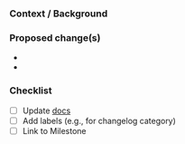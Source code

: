 <!--
Thank you for your contribution!

For more information check our contributors guide CONTRIBUTING.md (link below text box).

NOTE: This template is a guideline to help you to provide meaningful information for reviewers.
Feel free to edit, complete or extend this list while the PR is open.
-->
### Context / Background

### Proposed change(s)
<!-- Please provide a description of the change(s) here. -->
-
-

<!-- (uncomment if applicable)
### Related issue
- link to the issue
-->

<!-- (uncomment if applicable)
### Additional info
- Any additional information or context
-->

### Checklist
<!-- Remove items that do not apply. For completed items, change [ ] to [x], or check after submitting. -->

- [ ] Update [docs](https://github.com/edgelesssys/constellation/tree/main/docs)
- [ ] Add labels (e.g., for changelog category)
- [ ] Link to Milestone
